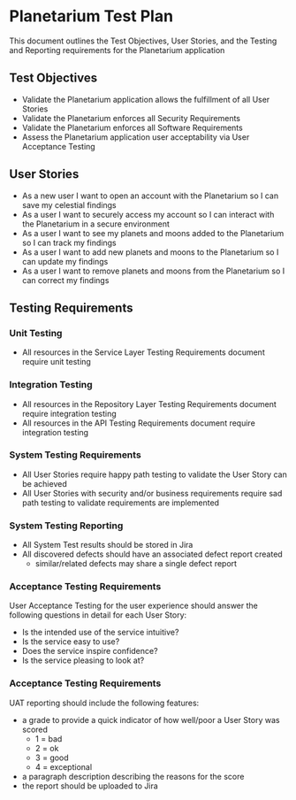 # Planetarium Test Plan
This document outlines the Test Objectives, User Stories, and the Testing and Reporting requirements for the Planetarium application

## Test Objectives
- Validate the Planetarium application allows the fulfillment of all User Stories
- Validate the Planetarium enforces all Security Requirements
- Validate the Planetarium enforces all Software Requirements
- Assess the Planetarium application user acceptability via User Acceptance Testing

## User Stories
- As a new user I want to open an account with the Planetarium so I can save my celestial findings	
- As a user I want to securely access my account so I can interact with the Planetarium in a secure environment
- As a user I want to see my planets and moons added to the Planetarium so I can track my findings	
- As a user I want to add new planets and moons to the Planetarium so I can update my findings	
- As a user I want to remove planets and moons from the Planetarium so I can correct my findings

## Testing Requirements

### Unit Testing
- All resources in the Service Layer Testing Requirements document require unit testing

### Integration Testing
- All resources in the Repository Layer Testing Requirements document require integration testing
- All resources in the API Testing Requirements document require integration testing

### System Testing Requirements
- All User Stories require happy path testing to validate the User Story can be achieved
- All User Stories with security and/or business requirements require sad path testing to validate requirements are implemented

### System Testing Reporting
- All System Test results should be stored in Jira
- All discovered defects should have an associated defect report created
    - similar/related defects may share a single defect report

### Acceptance Testing Requirements
User Acceptance Testing for the user experience should answer the following questions in detail for each User Story:
- Is the intended use of the service intuitive?
- Is the service easy to use?
- Does the service inspire confidence?
- Is the service pleasing to look at?

### Acceptance Testing Requirements
UAT reporting should include the following features:
- a grade to provide a quick indicator of how well/poor a User Story was scored
    - 1 = bad
    - 2 = ok
    - 3 = good
    - 4 = exceptional
- a paragraph description describing the reasons for the score 
- the report should be uploaded to Jira

